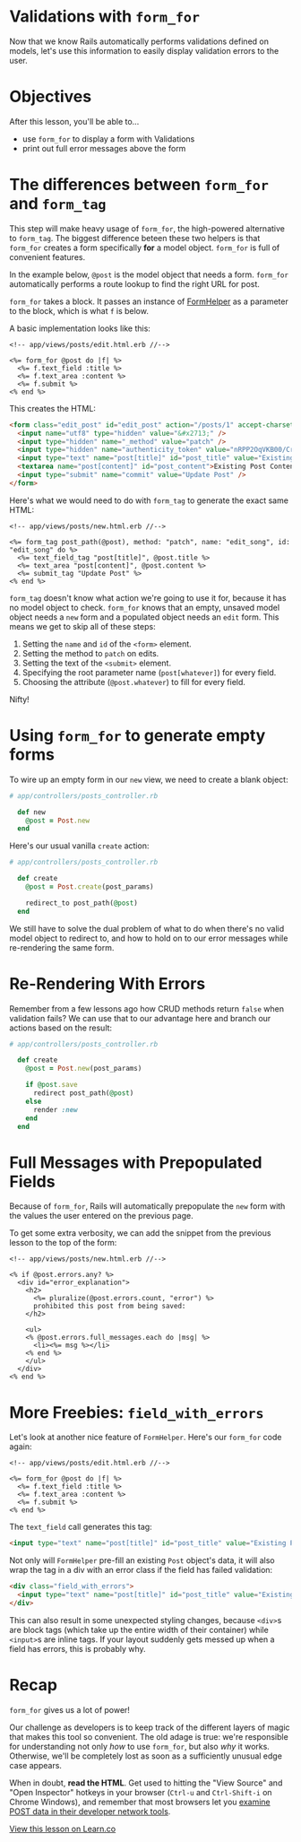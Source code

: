 # Validations with `form_for`

Now that we know Rails automatically performs validations defined on models,
let's use this information to easily display validation errors to the user.

# Objectives

After this lesson, you'll be able to...

- use `form_for` to display a form with Validations
- print out full error messages above the form

# The differences between `form_for` and `form_tag`

This step will make heavy usage of `form_for`, the high-powered alternative to
`form_tag`. The biggest difference beteen these two helpers is that `form_for`
creates a form specifically **for** a model object. `form_for` is full of
convenient features.

In the example below, `@post` is the model object that needs a form. `form_for`
automatically performs a route lookup to find the right URL for post.

`form_for` takes a block. It passes an instance of [FormHelper][form_helper] as
a parameter to the block, which is what `f` is below.

[form_helper]: http://api.rubyonrails.org/classes/ActionView/Helpers/FormHelper.html

A basic implementation looks like this:

```erb
<!-- app/views/posts/edit.html.erb //-->

<%= form_for @post do |f| %>
  <%= f.text_field :title %>
  <%= f.text_area :content %>
  <%= f.submit %>
<% end %>
```

This creates the HTML:

```html
<form class="edit_post" id="edit_post" action="/posts/1" accept-charset="UTF-8" method="post">
  <input name="utf8" type="hidden" value="&#x2713;" />
  <input type="hidden" name="_method" value="patch" />
  <input type="hidden" name="authenticity_token" value="nRPP2OqVKB00/Cr+8EvHfYrb5sAkZRtr8f6dzBaJAI+cMceR0fUatcLWd4zdwYCpojW2J3QLK6uyBKeFAgZvmw==" />
  <input type="text" name="post[title]" id="post_title" value="Existing Post Title"/>
  <textarea name="post[content]" id="post_content">Existing Post Content</textarea>
  <input type="submit" name="commit" value="Update Post" />
</form>
```

Here's what we would need to do with `form_tag` to generate the exact same HTML:

```erb
<!-- app/views/posts/new.html.erb //-->

<%= form_tag post_path(@post), method: "patch", name: "edit_song", id: "edit_song" do %>
  <%= text_field_tag "post[title]", @post.title %>
  <%= text_area "post[content]", @post.content %>
  <%= submit_tag "Update Post" %>
<% end %>
```

`form_tag` doesn't know what action we're going to use it for, because it has no
model object to check. `form_for` knows that an empty, unsaved model object
needs a `new` form and a populated object needs an `edit` form. This means we
get to skip all of these steps:

1. Setting the `name` and `id` of the `<form>` element.
1. Setting the method to `patch` on edits.
1. Setting the text of the `<submit>` element.
1. Specifying the root parameter name (`post[whatever]`) for every field.
1. Choosing the attribute (`@post.whatever`) to fill for every field.

Nifty!

# Using `form_for` to generate empty forms

To wire up an empty form in our `new` view, we need to create a blank object:

```ruby
# app/controllers/posts_controller.rb

  def new
    @post = Post.new
  end
```

Here's our usual vanilla `create` action:

```ruby
# app/controllers/posts_controller.rb

  def create
    @post = Post.create(post_params)

    redirect_to post_path(@post)
  end
```

We still have to solve the dual problem of what to do when there's no valid
model object to redirect to, and how to hold on to our error messages while
re-rendering the same form.

# Re-Rendering With Errors

Remember from a few lessons ago how CRUD methods return `false` when validation
fails? We can use that to our advantage here and branch our actions based on the
result:

```ruby
# app/controllers/posts_controller.rb

  def create
    @post = Post.new(post_params)

    if @post.save
      redirect post_path(@post)
    else
      render :new
    end
  end
```

# Full Messages with Prepopulated Fields

Because of `form_for`, Rails will automatically prepopulate the `new` form with
the values the user entered on the previous page.

To get some extra verbosity, we can add the snippet from the previous lesson to
the top of the form:

```erb
<!-- app/views/posts/new.html.erb //-->

<% if @post.errors.any? %>
  <div id="error_explanation">
    <h2>
      <%= pluralize(@post.errors.count, "error") %>
      prohibited this post from being saved:
    </h2>

    <ul>
    <% @post.errors.full_messages.each do |msg| %>
      <li><%= msg %></li>
    <% end %>
    </ul>
  </div>
<% end %>
```

# More Freebies: `field_with_errors`

Let's look at another nice feature of `FormHelper`. Here's our `form_for`
code again:

```erb
<!-- app/views/posts/edit.html.erb //-->

<%= form_for @post do |f| %>
  <%= f.text_field :title %>
  <%= f.text_area :content %>
  <%= f.submit %>
<% end %>
```

The `text_field` call generates this tag:

```html
<input type="text" name="post[title]" id="post_title" value="Existing Post Title"/>
```

Not only will `FormHelper` pre-fill an existing `Post` object's data, it will
also wrap the tag in a div with an error class if the field has failed
validation:

```html
<div class="field_with_errors">
  <input type="text" name="post[title]" id="post_title" value="Existing Post Title"/>
</div>
```

This can also result in some unexpected styling changes, because `<div>`s are
block tags (which take up the entire width of their container) while `<input>`s
are inline tags. If your layout suddenly gets messed up when a field has errors,
this is probably why.

# Recap

`form_for` gives us a lot of power!

Our challenge as developers is to keep track of the different layers of magic
that makes this tool so convenient. The old adage is true: we're responsible for
understanding not only *how* to use `form_for`, but also *why* it works.
Otherwise, we'll be completely lost as soon as a sufficiently unusual edge case
appears.

When in doubt, **read the HTML**. Get used to hitting the "View Source" and
"Open Inspector" hotkeys in your browser (`Ctrl-u` and `Ctrl-Shift-i` on Chrome
Windows), and remember that most browsers let you [examine POST data in their
developer network tools][devtools].

[devtools]:
http://superuser.com/questions/395919/where-is-the-post-tab-in-chrome-developer-tools-network

<a href='https://learn.co/lessons/validations-with-form_for-rails' data-visibility='hidden'>View this lesson on Learn.co</a>
